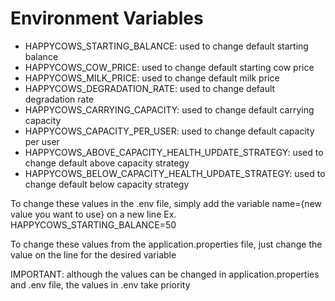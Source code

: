 # Environment Variables

- HAPPYCOWS_STARTING_BALANCE: used to change default starting balance
- HAPPYCOWS_COW_PRICE: used to change default starting cow price
- HAPPYCOWS_MILK_PRICE: used to change default milk price
- HAPPYCOWS_DEGRADATION_RATE: used to change default degradation rate
- HAPPYCOWS_CARRYING_CAPACITY: used to change default carrying capacity
- HAPPYCOWS_CAPACITY_PER_USER: used to change default capacity per user
- HAPPYCOWS_ABOVE_CAPACITY_HEALTH_UPDATE_STRATEGY: used to change default above capacity strategy
- HAPPYCOWS_BELOW_CAPACITY_HEALTH_UPDATE_STRATEGY: used to change default below capacity strategy

To change these values in the .env file, simply add the variable name={new value you want to use} on a new line
Ex. HAPPYCOWS_STARTING_BALANCE=50

To change these values from the application.properties file, just change the value on the line for the desired variable

IMPORTANT: although the values can be changed in application.properties and .env file, the values in .env take priority